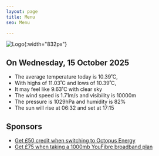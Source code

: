 ```yaml
---
layout: page
title: Menu
seo: Menu

---
```


![Logo](/images/logo.jpg){:width="832px"}

<!-- weather_marker starts -->
## On Wednesday, 15 October 2025

- The average temperature today is 10.39˚C,
- With highs of 11.03˚C and lows of 10.39˚C,
- It may feel like 9.63˚C with clear sky
- The wind speed is 1.71m/s and visibility is 10000m
- The pressure is 1029hPa and humidity is 82%
- The sun will rise at 06:32 and set at 17:15

<!-- weather_marker ends -->

## Sponsors

- [Get £50 credit when switching to Octopus Energy](https://bit.ly/3oD1nnS)
- [Get £75 when taking a 1000mb YouFibre broadband plan](https://aklam.io/91zWhU?)
